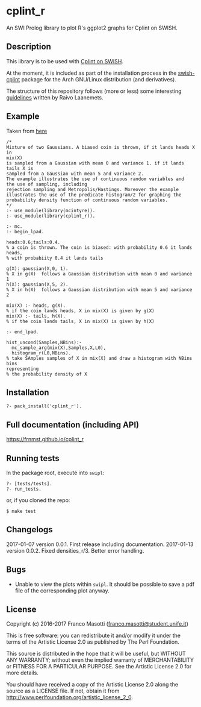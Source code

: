 # cplint_r

An SWI Prolog library to plot R's ggplot2 graphs for Cplint on SWISH.

## Description

This library is to be used with [Cplint on SWISH](https://github.com/friguzzi/swish).

At the moment, it is included as part of the installation process 
in the [swish-cplint](https://aur.archlinux.org/packages/swish-cplint) package
for the Arch GNU/Linux distribution (and derivatives).

The structure of this repository follows (more or less) some
interesting
[guidelines](https://rlaanemets.com/post/show/prolog-pack-development-experience) 
written by Raivo Laanemets.

## Example

Taken from
[here](https://github.com/friguzzi/swish/blob/master/examples/inference/gpr_R.pl)

```
/*
Mixture of two Gaussians. A biased coin is thrown, if it lands heads X in 
mix(X)
is sampled from a Gaussian with mean 0 and variance 1. if it lands tails X is
sampled from a Gaussian with mean 5 and variance 2.
The example illustrates the use of continuous random variables and
the use of sampling, including
rejection sampling and Metropolis/Hastings. Moreover the example
illustrates the use of the predicate histogram/2 for graphing the
probability density function of continuous random variables.
*/
:- use_module(library(mcintyre)).
:- use_module(library(cplint_r)).

:- mc.
:- begin_lpad.

heads:0.6;tails:0.4. 
% a coin is thrown. The coin is biased: with probability 0.6 it lands heads,
% with probabiity 0.4 it lands tails

g(X): gaussian(X,0, 1).
% X in g(X)  follows a Gaussian distribution with mean 0 and variance 1
h(X): gaussian(X,5, 2).
% X in h(X)  follows a Gaussian distribution with mean 5 and variance 2

mix(X) :- heads, g(X).
% if the coin lands heads, X in mix(X) is given by g(X)
mix(X) :- tails, h(X).
% if the coin lands tails, X in mix(X) is given by h(X)

:- end_lpad.

hist_uncond(Samples,NBins):-
  mc_sample_arg(mix(X),Samples,X,L0),
  histogram_r(L0,NBins).
% take SAmples samples of X in mix(X) and draw a histogram with NBins bins 
representing 
% the probability density of X 
```

## Installation

    ?- pack_install('cplint_r').

## Full documentation (including API)

https://frnmst.github.io/cplint_r

## Running tests

In the package root, execute into `swipl`:

    ?- [tests/tests].
    ?- run_tests.

or, if you cloned the repo:

    $ make test

## Changelogs 

2017-01-07 version 0.0.1. First release including documentation.
2017-01-13 version 0.0.2. Fixed densities_r/3. Better error handling.

## Bugs

- Unable to view the plots within `swipl`. It should be possible
  to save a pdf file of the corresponding plot anyway.

## License

Copyright (c) 2016-2017 Franco Masotti (franco.masotti@student.unife.it)

This is free software: you can redistribute it and/or modify it under the
terms of the Artistic License 2.0 as published by The Perl Foundation.

This source is distributed in the hope that it will be useful, but WITHOUT
ANY WARRANTY; without even the implied warranty of MERCHANTABILITY or
FITNESS FOR A PARTICULAR PURPOSE. See the Artistic License 2.0 for more
details.

You should have received a copy of the Artistic License 2.0 along the source
as a LICENSE file. If not, obtain it from
http://www.perlfoundation.org/artistic_license_2_0.


